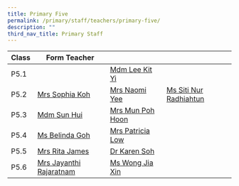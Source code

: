 ```yaml
---
title: Primary Five
permalink: /primary/staff/teachers/primary-five/
description: ""
third_nav_title: Primary Staff
---
```

| Class | Form Teacher | ||
| -------- | -------- | -------- |-------- |
|P5.1||[Mdm Lee Kit Yi](lee_kit_yi@schools.gov.sg)|
|P5.2|[Mrs Sophia Koh ](koh_pei_chen_sophia@schools.gov.sg)|[Mrs Naomi Yee ](yee_yee_may_naomi@schools.gov.sg)|[Ms Siti Nur Radhiahtun ](siti_nur_radhiahtun_ms@schools.gov.sg)
|P5.3|[Mdm Sun Hui](sun_hui@schools.gov.sg)|[Mrs Mun Poh Hoon 	](chua_poh_hoon@schools.gov.sg)|
|P5.4|[Ms Belinda Goh ](goh_gek_kheng_belinda@schools.gov.sg)|[Mrs Patricia Low](patricia_lim_ai_tee@schools.gov.sg)|
|P5.5|[Mrs Rita James](rita_james@schools.gov.sg)|[Dr Karen 	Soh ](soh_karen_jasmine@schools.gov.sg)|
|P5.6|[Mrs Jayanthi Rajaratnam](jayanthi_kadiresan@schools.gov.sg)|[Ms Wong Jia Xin ](wong_jia_xin@schools.gov.sg)